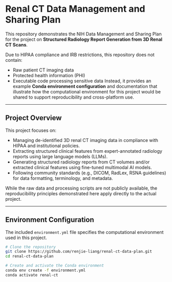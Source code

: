 # Renal CT Data Management and Sharing Plan

This repository demonstrates the NIH Data Management and Sharing Plan for the project on **Structured Radiology Report Generation from 3D Renal CT Scans**.

Due to HIPAA compliance and IRB restrictions, this repository does not contain:
- Raw patient CT imaging data
- Protected health information (PHI)
- Executable code processing sensitive data
Instead, it provides an example **Conda environment configuration** and documentation that illustrate how the computational environment for this project would be shared to support reproducibility and cross-platform use.

---

## Project Overview
This project focuses on:
- Managing de-identified 3D renal CT imaging data in compliance with HIPAA and institutional policies.
- Extracting structured clinical features from expert-annotated radiology reports using large language models (LLMs).
- Generating structured radiology reports from CT volumes and/or extracted clinical features using fine-tuned multimodal AI models.
- Following community standards (e.g., DICOM, RadLex, RSNA guidelines) for data formatting, terminology, and metadata.

While the raw data and processing scripts are not publicly available, the reproducibility principles demonstrated here apply directly to the actual project.

---

## Environment Configuration

The included `environment.yml` file specifies the computational environment used in this project.

```bash
# Clone the repository
git clone https://github.com/renjie-liang/renal-ct-data-plan.git
cd renal-ct-data-plan

# Create and activate the Conda environment
conda env create -f environment.yml
conda activate renal-ct
